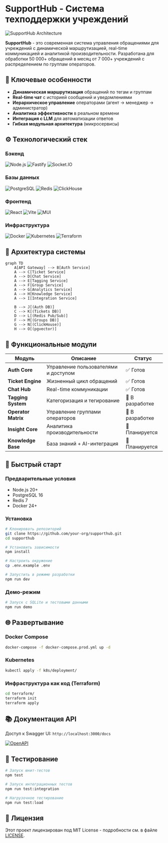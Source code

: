 # SupportHub - Система техподдержки учреждений

![SupportHub Architecture](docs/images/architecture-overview.png)

**SupportHub** - это современная система управления обращениями для учреждений с динамической маршрутизацией, real-time коммуникацией и аналитикой производительности. Разработана для обработки 50 000+ обращений в месяц от 7 000+ учреждений с распределением по группам операторов.

## 🚀 Ключевые особенности

- **Динамическая маршрутизация** обращений по тегам и группам
- **Real-time чат** с историей сообщений и уведомлениями
- **Иерархическое управление** операторами (агент → менеджер → администратор)
- **Аналитика эффективности** в реальном времени
- **Интеграция с LLM** для автоматизации ответов
- **Гибкая модульная архитектура** (микросервисы)

## ⚙️ Технологический стек

### Бэкенд
![Node.js](https://img.shields.io/badge/Node.js-20-green)
![Fastify](https://img.shields.io/badge/Fastify-4.x-blue)
![Socket.IO](https://img.shields.io/badge/Socket.IO-4.x-yellow)

### Базы данных
![PostgreSQL](https://img.shields.io/badge/PostgreSQL-16-blue)
![Redis](https://img.shields.io/badge/Redis-7-red)
![ClickHouse](https://img.shields.io/badge/ClickHouse-23.x-orange)

### Фронтенд
![React](https://img.shields.io/badge/React-19-blue)
![Vite](https://img.shields.io/badge/Vite-5-yellow)
![MUI](https://img.shields.io/badge/Material_UI-6.x-green)

### Инфраструктура
![Docker](https://img.shields.io/badge/Docker-24.x-blue)
![Kubernetes](https://img.shields.io/badge/Kubernetes-1.28-blue)
![Terraform](https://img.shields.io/badge/Terraform-1.5.x-purple)

## 📐 Архитектура системы

```mermaid
graph TD
    A[API Gateway] --> B[Auth Service]
    A --> C[Ticket Service]
    A --> D[Chat Service]
    A --> E[Tagging Service]
    A --> F[Group Service]
    A --> G[Analytics Service]
    A --> H[Knowledge Service]
    A --> I[Integration Service]
    
    B --> J[(Auth DB)]
    C --> K[(Tickets DB)]
    D --> L[(Redis Pub/Sub)]
    F --> M[(Groups DB)]
    G --> N[(ClickHouse)]
    H --> O[(pgvector)]
```

## 🧩 Функциональные модули

| Модуль | Описание | Статус |
|--------|----------|--------|
| **Auth Core** | Управление пользователями и доступом | ✅ Готов |
| **Ticket Engine** | Жизненный цикл обращений | ✅ Готов |
| **Chat Hub** | Real-time коммуникации | ✅ Готов |
| **Tagging System** | Категоризация и тегирование | 🚧 В разработке |
| **Operator Matrix** | Управление группами операторов | 🚧 В разработке |
| **Insight Core** | Аналитика производительности | 📅 Планируется |
| **Knowledge Base** | База знаний + AI-интеграция | 📅 Планируется |

## 🚀 Быстрый старт

### Предварительные условия
- Node.js 20+
- PostgreSQL 16
- Redis 7
- Docker 24+

### Установка
```bash
# Клонировать репозиторий
git clone https://github.com/your-org/supporthub.git
cd supporthub

# Установить зависимости
npm install

# Настроить окружение
cp .env.example .env

# Запустить в режиме разработки
npm run dev
```

### Демо-режим
```bash
# Запуск с SQLite и тестовыми данными
npm run demo
```

## 🌐 Развертывание

### Docker Compose
```bash
docker-compose -f docker-compose.prod.yml up -d
```

### Kubernetes
```bash
kubectl apply -f k8s/deployment/
```

### Инфраструктура как код (Terraform)
```bash
cd terraform/
terraform init
terraform apply
```

## 📚 Документация API

Доступ к Swagger UI: `http://localhost:3000/docs`

[![OpenAPI](https://img.shields.io/badge/OpenAPI-3.0-green)](docs/openapi-spec.yaml)

## 🧪 Тестирование

```bash
# Запуск юнит-тестов
npm test

# Запуск интеграционных тестов
npm run test:integration

# Нагрузочное тестирование
npm run test:load
```
## 📜 Лицензия

Этот проект лицензирован под MIT License - подробности см. в файле [LICENSE](LICENSE).
